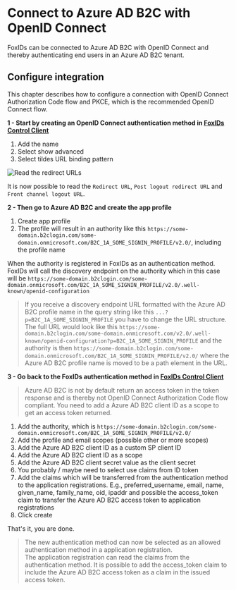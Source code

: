 ﻿# Connect to Azure AD B2C with OpenID Connect

FoxIDs can be connected to Azure AD B2C with OpenID Connect and thereby authenticating end users in an Azure AD B2C tenant.

## Configure integration

This chapter describes how to configure a connection with OpenID Connect Authorization Code flow and PKCE, which is the recommended OpenID Connect flow.

**1 - Start by creating an OpenID Connect authentication method in [FoxIDs Control Client](control.md#foxids-control-client)**

 1. Add the name
 2. Select show advanced
 3. Select tildes URL binding pattern

![Read the redirect URLs](images/howto-oidc-azuread-readredirect.png)

It is now possible to read the `Redirect URL`, `Post logout redirect URL` and `Front channel logout URL`.

**2 - Then go to Azure AD B2C and create the app profile**

1. Create app profile
2. The profile will result in an authority like this `https://some-domain.b2clogin.com/some-domain.onmicrosoft.com/B2C_1A_SOME_SIGNIN_PROFILE/v2.0/`, including the profile name

When the authority is registered in FoxIDs as an authentication method. FoxIDs will call the discovery endpoint on the authority which in this case will be `https://some-domain.b2clogin.com/some-domain.onmicrosoft.com/B2C_1A_SOME_SIGNIN_PROFILE/v2.0/.well-known/openid-configuration`

> If you receive a discovery endpoint URL formatted with the Azure AD B2C profile name in the query string like this `...?p=B2C_1A_SOME_SIGNIN_PROFILE` you have to change the URL structure.  
> The full URL would look like this `https://some-domain.b2clogin.com/some-domain.onmicrosoft.com/v2.0/.well-known/openid-configuration?p=B2C_1A_SOME_SIGNIN_PROFILE` and 
> the authority is then `https://some-domain.b2clogin.com/some-domain.onmicrosoft.com/B2C_1A_SOME_SIGNIN_PROFILE/v2.0/` where the Azure AD B2C profile name is moved to be a path element in the URL.

**3 - Go back to the FoxIDs authentication method in [FoxIDs Control Client](control.md#foxids-control-client)**

> Azure AD B2C is not by default return an access token in the token response and is thereby not OpenID Connect Authorization Code flow compliant. You need to add a Azure AD B2C client ID as a scope to get an access token returned.

 1. Add the authority, which is `https://some-domain.b2clogin.com/some-domain.onmicrosoft.com/B2C_1A_SOME_SIGNIN_PROFILE/v2.0/`
 2. Add the profile and email scopes (possible other or more scopes)
 3. Add the Azure AD B2C client ID as a custom SP client ID
 3. Add the Azure AD B2C client ID as a scope
 4. Add the Azure AD B2C client secret value as the client secret
 5. You probably / maybe need to select use claims from ID token
 6. Add the claims which will be transferred from the authentication method to the application registrations. E.g., preferred_username, email, name, given_name, family_name, oid, ipaddr and possible the access_token claim to transfer the Azure AD B2C access token to application registrations
 7. Click create

That's it, you are done. 

> The new authentication method can now be selected as an allowed authentication method in a application registration.  
> The application registration can read the claims from the authentication method. It is possible to add the access_token claim to include the Azure AD B2C access token as a claim in the issued access token.